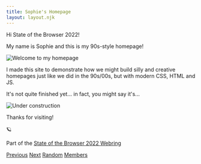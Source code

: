 ```yaml
---
title: Sophie's Homepage
layout: layout.njk
---
```


<span class="marquee rainbow">Hi State of the Browser 2022!</span>

My name is Sophie and this is my 90s-style homepage!

<picture>
  <source srcset="/img/welcome.gif" media="(prefers-reduced-motion: no-preference)">
  <img src="/img/welcome.png" alt="Welcome to my homepage"/>
</picture>

I made this site to demonstrate how we might build silly and creative homepages just like we did in the 90s/00s, but with <span class="">modern CSS, HTML and JS.</span>

It's not quite finished yet... in fact, you might say it's...

<picture>
  <source srcset="/img/consbar.gif" media="(prefers-reduced-motion: no-preference)">
  <img src="/img/consbar.png" alt="Under construction"/>
</picture>

<span class="rainbow">Thanks for visiting!</span>

<picture>
  <source srcset="/img/colorbar.gif" media="(prefers-reduced-motion: no-preference)">
  <img src="/img/colorbar.png" alt=""/>
</picture>

<div class="webring-container">
<span aria-hidden>🪐</span>
  <p>Part of the
    <a href="https://sotb22-webring.neocities.org" target="_blank" rel="noopener noreferrer">State of the Browser 2022
      Webring</a>
  </p>
  <p>
    <a href="https://webring.sophiekoonin.workers.dev/prev" target="_blank" rel="noopener noreferrer">Previous</a>
    <a href="https://webring.sophiekoonin.workers.dev/next" target="_blank" rel="noopener noreferrer">Next</a>
    <a href="https://webring.sophiekoonin.workers.dev/random" target="_blank" rel="noopener noreferrer">Random</a>
    <a href="https://sotb22-webring.neocities.org" target="_blank" rel="noopener noreferrer">Members</a>
  </p>
</div>
